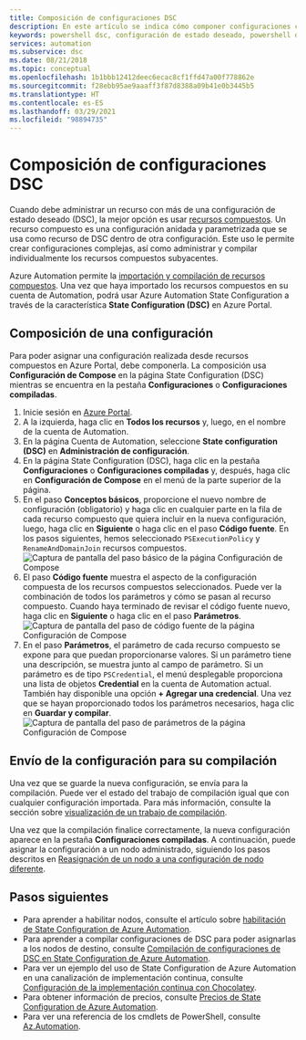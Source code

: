```yaml
---
title: Composición de configuraciones DSC
description: En este artículo se indica cómo componer configuraciones con recursos compuestos en State Configuration de Azure Automation.
keywords: powershell dsc, configuración de estado deseado, powershell dsc azure, recursos compuestos
services: automation
ms.subservice: dsc
ms.date: 08/21/2018
ms.topic: conceptual
ms.openlocfilehash: 1b1bbb12412deec6ecac8cf1ffd47a00f778862e
ms.sourcegitcommit: f28ebb95ae9aaaff3f87d8388a09b41e0b3445b5
ms.translationtype: HT
ms.contentlocale: es-ES
ms.lasthandoff: 03/29/2021
ms.locfileid: "98894735"
---
```

# <a name="compose-dsc-configurations"></a>Composición de configuraciones DSC

Cuando debe administrar un recurso con más de una configuración de estado deseado (DSC), la mejor opción es usar [recursos compuestos](/powershell/scripting/dsc/resources/authoringresourcecomposite). Un recurso compuesto es una configuración anidada y parametrizada que se usa como recurso de DSC dentro de otra configuración. Este uso le permite crear configuraciones complejas, así como administrar y compilar individualmente los recursos compuestos subyacentes.

Azure Automation permite la [importación y compilación de recursos compuestos](automation-dsc-compile.md). Una vez que haya importado los recursos compuestos en su cuenta de Automation, podrá usar Azure Automation State Configuration a través de la característica **State Configuration (DSC)** en Azure Portal.

## <a name="compose-a-configuration"></a>Composición de una configuración

Para poder asignar una configuración realizada desde recursos compuestos en Azure Portal, debe componerla. La composición usa **Configuración de Compose** en la página State Configuration (DSC) mientras se encuentra en la pestaña **Configuraciones** o **Configuraciones compiladas**.

1. Inicie sesión en [Azure Portal](https://portal.azure.com).
1. A la izquierda, haga clic en **Todos los recursos** y, luego, en el nombre de la cuenta de Automation.
1. En la página Cuenta de Automation, seleccione **State configuration (DSC)** en **Administración de configuración**.
1. En la página State Configuration (DSC), haga clic en la pestaña **Configuraciones** o **Configuraciones compiladas** y, después, haga clic en **Configuración de Compose** en el menú de la parte superior de la página.
1. En el paso **Conceptos básicos**, proporcione el nuevo nombre de configuración (obligatorio) y haga clic en cualquier parte en la fila de cada recurso compuesto que quiera incluir en la nueva configuración, luego, haga clic en **Siguiente** o haga clic en el paso **Código fuente**. En los pasos siguientes, hemos seleccionado `PSExecutionPolicy` y `RenameAndDomainJoin` recursos compuestos.
   ![Captura de pantalla del paso básico de la página Configuración de Compose](./media/compose-configurationwithcompositeresources/compose-configuration-basics.png)
1. El paso **Código fuente** muestra el aspecto de la configuración compuesta de los recursos compuestos seleccionados. Puede ver la combinación de todos los parámetros y cómo se pasan al recurso compuesto. Cuando haya terminado de revisar el código fuente nuevo, haga clic en **Siguiente** o haga clic en el paso **Parámetros**.
   ![Captura de pantalla del paso de código fuente de la página Configuración de Compose](./media/compose-configurationwithcompositeresources/compose-configuration-sourcecode.png)
1. En el paso **Parámetros**, el parámetro de cada recurso compuesto se expone para que puedan proporcionarse valores. Si un parámetro tiene una descripción, se muestra junto al campo de parámetro. Si un parámetro es de tipo `PSCredential`, el menú desplegable proporciona una lista de objetos **Credential** en la cuenta de Automation actual. También hay disponible una opción **+ Agregar una credencial**. Una vez que se hayan proporcionado todos los parámetros necesarios, haga clic en **Guardar y compilar**.
   ![Captura de pantalla del paso de parámetros de la página Configuración de Compose](./media/compose-configurationwithcompositeresources/compose-configuration-parameters.png)

## <a name="submit-the-configuration-for-compilation"></a>Envío de la configuración para su compilación

Una vez que se guarde la nueva configuración, se envía para la compilación. Puede ver el estado del trabajo de compilación igual que con cualquier configuración importada. Para más información, consulte la sección sobre [visualización de un trabajo de compilación](automation-dsc-getting-started.md#view-a-compilation-job).

Una vez que la compilación finalice correctamente, la nueva configuración aparece en la pestaña **Configuraciones compiladas**. A continuación, puede asignar la configuración a un nodo administrado, siguiendo los pasos descritos en [Reasignación de un nodo a una configuración de nodo diferente](automation-dsc-getting-started.md#reassign-a-node-to-a-different-node-configuration).

## <a name="next-steps"></a>Pasos siguientes

- Para aprender a habilitar nodos, consulte el artículo sobre [habilitación de State Configuration de Azure Automation](automation-dsc-onboarding.md).
- Para aprender a compilar configuraciones de DSC para poder asignarlas a los nodos de destino, consulte [Compilación de configuraciones de DSC en State Configuration de Azure Automation](automation-dsc-compile.md).
- Para ver un ejemplo del uso de State Configuration de Azure Automation en una canalización de implementación continua, consulte [Configuración de la implementación continua con Chocolatey](automation-dsc-cd-chocolatey.md).
- Para obtener información de precios, consulte [Precios de State Configuration de Azure Automation](https://azure.microsoft.com/pricing/details/automation/).
- Para ver una referencia de los cmdlets de PowerShell, consulte [Az.Automation](/powershell/module/az.automation).
